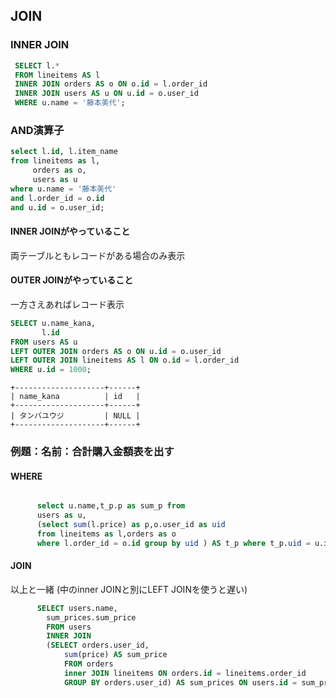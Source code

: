 ## JOIN
### INNER JOIN

```sql
 SELECT l.*
 FROM lineitems AS l
 INNER JOIN orders AS o ON o.id = l.order_id
 INNER JOIN users AS u ON u.id = o.user_id
 WHERE u.name = '藤本美代';
```

### AND演算子

```sql
select l.id, l.item_name
from lineitems as l,
     orders as o,
     users as u
where u.name = '藤本美代'
and l.order_id = o.id
and u.id = o.user_id;
```

#### INNER JOINがやっていること
両テーブルともレコードがある場合のみ表示

#### OUTER JOINがやっていること
一方さえあればレコード表示


```sql
SELECT u.name_kana,
       l.id
FROM users AS u
LEFT OUTER JOIN orders AS o ON u.id = o.user_id
LEFT OUTER JOIN lineitems AS l ON o.id = l.order_id
WHERE u.id = 1000;
```

```
+--------------------+------+
| name_kana          | id   |
+--------------------+------+
| タンバユウジ         | NULL |
+--------------------+------+
```

### 例題：名前：合計購入金額表を出す

#### WHERE

```sql

      select u.name,t_p.p as sum_p from
      users as u,
      (select sum(l.price) as p,o.user_id as uid
      from lineitems as l,orders as o
      where l.order_id = o.id group by uid ) AS t_p where t_p.uid = u.id;
```


#### JOIN
以上と一緒
(中のinner JOINと別にLEFT JOINを使うと遅い)
```sql
      SELECT users.name,
        sum_prices.sum_price
        FROM users
        INNER JOIN
        (SELECT orders.user_id,
            sum(price) AS sum_price
            FROM orders
            inner JOIN lineitems ON orders.id = lineitems.order_id
            GROUP BY orders.user_id) AS sum_prices ON users.id = sum_prices.user_id ;
```
